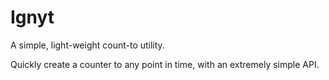 # Ignyt
A simple, light-weight count-to utility.

Quickly create a counter to any point in time, with an extremely simple API.

